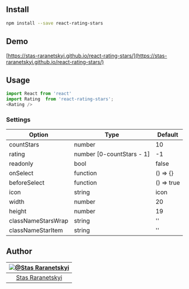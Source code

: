 ## Install

```sh
npm install --save react-rating-stars
```

## Demo

[https://stas-raranetskyi.github.io/react-rating-stars/](https://stas-raranetskyi.github.io/react-rating-stars/)

## Usage

```javascript
import React from 'react'
import Rating  from 'react-rating-stars';
<Rating />
```

### Settings

Option | Type | Default
------ | ---- | -------
countStars | number | 10
rating | number [0-countStars - 1] | -1
readonly | bool | false
onSelect | function | () => {}
beforeSelect | function | () => true
icon | string | icon
width | number | 20
height | number | 19
classNameStarsWrap | string | ''
classNameStarItem | string | ''

## Author

|[![@Stas Raranetskyi](https://avatars0.githubusercontent.com/u/11090889?s=128&v=4)](https://github.com/stas-raranetskyi/)|
|:---:|
|[Stas Raranetskyi](https://github.com/stas-raranetskyi/)|
